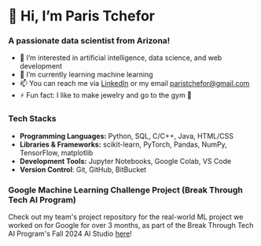 # 👋 Hi, I’m Paris Tchefor
### A passionate data scientist from Arizona!

- 👀 I’m interested in artificial intelligence, data science, and web development
- 🌱 I’m currently learning machine learning 
- 📫 You can reach me via [LinkedIn](www.linkedin.com/in/paristchefor) or my email paristchefor@gmail.com
- ⚡ Fun fact: I like to make jewelry and go to the gym 💪

### Tech Stacks
- **Programming Languages:** Python, SQL, C/C++, Java, HTML/CSS
- **Libraries & Frameworks:** scikit-learn, PyTorch, Pandas, NumPy, TensorFlow, matplotlib
- **Development Tools:** Jupyter Notebooks, Google Colab, VS Code
- **Version Control**: Git, GitHub, BitBucket

### Google Machine Learning Challenge Project (Break Through Tech AI Program)
Check out my team's project repository for the real-world ML project we worked on for Google for over 3 months, as part of the Break Through Tech AI Program's Fall 2024 AI Studio [here](https://github.com/paristchefor/Google-2B-Search-Query-Recommendation-System)!
